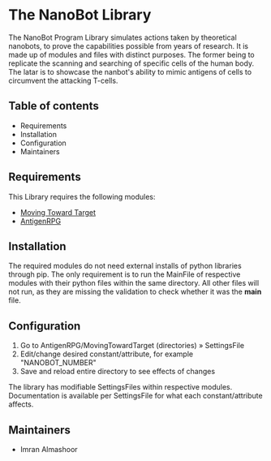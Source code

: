 # The NanoBot Library

The NanoBot Program Library simulates actions taken by theoretical nanobots, to
prove the capabilities possible from years of research. It is made up of modules
and files with distinct purposes. The former being to replicate the scanning and 
searching of specific cells of the human body. The latar is to showcase the 
nanbot's ability to mimic antigens of cells to circumvent the attacking T-cells.

## Table of contents

- Requirements
- Installation
- Configuration
- Maintainers

## Requirements

This Library requires the following modules:

- [Moving Toward Target](MovingTowardTarget\MainFile.py)
- [AntigenRPG](AntigenRPG\MainFile.py)

## Installation

The required modules do not need external installs of python libraries through pip.
The only requirement is to run the MainFile of respective modules with their python
files within the same directory. All other files will not run, as they are missing
the validation to check whether it was the __main__ file.

## Configuration

1. Go to AntigenRPG/MovingTowardTarget (directories) » SettingsFile
2. Edit/change desired constant/attribute, for example "NANOBOT_NUMBER"
3. Save and reload entire directory to see effects of changes

The library has modifiable SettingsFiles within respective modules.
Documentation is available per SettingsFile for what each constant/attribute
affects.

## Maintainers

- Imran Almashoor
